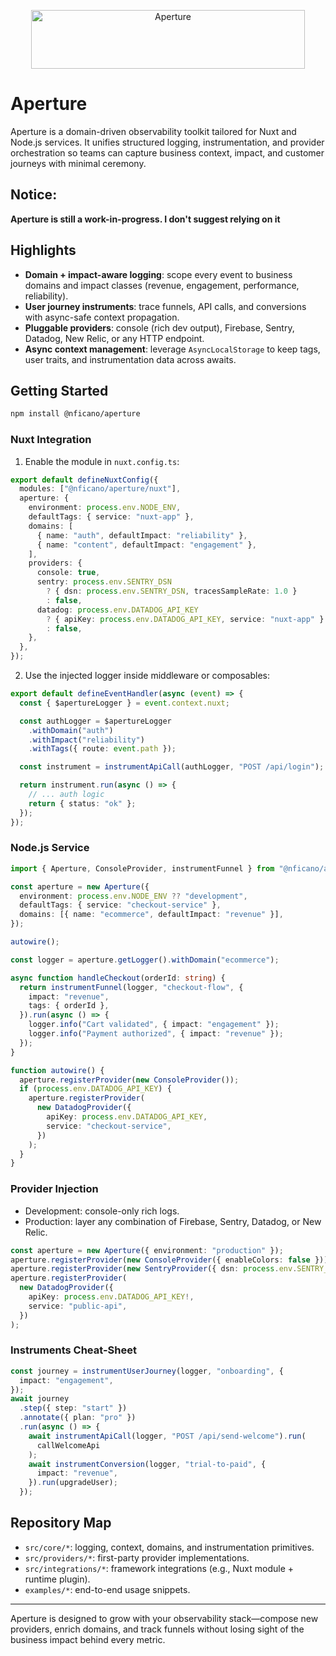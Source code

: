 <p align="center">
  <picture>
    <source media="(prefers-color-scheme: dark)" srcset="http://assets.nickficano.com/aperture-logo-dark.svg" />
    <img src="http://assets.nickficano.com/aperture-logo-light.svg" alt="Aperture" width="438" height="94" />
  </picture>
</p>

# Aperture

Aperture is a domain-driven observability toolkit tailored for Nuxt and Node.js services. It unifies structured logging, instrumentation, and provider orchestration so teams can capture business context, impact, and customer journeys with minimal ceremony.

## Notice:

**Aperture is still a work-in-progress. I don't suggest relying on it**

## Highlights

- **Domain + impact-aware logging**: scope every event to business domains and impact classes (revenue, engagement, performance, reliability).
- **User journey instruments**: trace funnels, API calls, and conversions with async-safe context propagation.
- **Pluggable providers**: console (rich dev output), Firebase, Sentry, Datadog, New Relic, or any HTTP endpoint.
- **Async context management**: leverage `AsyncLocalStorage` to keep tags, user traits, and instrumentation data across awaits.

## Getting Started

```bash
npm install @nficano/aperture
```

### Nuxt Integration

1. Enable the module in `nuxt.config.ts`:

```ts
export default defineNuxtConfig({
  modules: ["@nficano/aperture/nuxt"],
  aperture: {
    environment: process.env.NODE_ENV,
    defaultTags: { service: "nuxt-app" },
    domains: [
      { name: "auth", defaultImpact: "reliability" },
      { name: "content", defaultImpact: "engagement" },
    ],
    providers: {
      console: true,
      sentry: process.env.SENTRY_DSN
        ? { dsn: process.env.SENTRY_DSN, tracesSampleRate: 1.0 }
        : false,
      datadog: process.env.DATADOG_API_KEY
        ? { apiKey: process.env.DATADOG_API_KEY, service: "nuxt-app" }
        : false,
    },
  },
});
```

2. Use the injected logger inside middleware or composables:

```ts
export default defineEventHandler(async (event) => {
  const { $apertureLogger } = event.context.nuxt;

  const authLogger = $apertureLogger
    .withDomain("auth")
    .withImpact("reliability")
    .withTags({ route: event.path });

  const instrument = instrumentApiCall(authLogger, "POST /api/login");

  return instrument.run(async () => {
    // ... auth logic
    return { status: "ok" };
  });
});
```

### Node.js Service

```ts
import { Aperture, ConsoleProvider, instrumentFunnel } from "@nficano/aperture";

const aperture = new Aperture({
  environment: process.env.NODE_ENV ?? "development",
  defaultTags: { service: "checkout-service" },
  domains: [{ name: "ecommerce", defaultImpact: "revenue" }],
});

autowire();

const logger = aperture.getLogger().withDomain("ecommerce");

async function handleCheckout(orderId: string) {
  return instrumentFunnel(logger, "checkout-flow", {
    impact: "revenue",
    tags: { orderId },
  }).run(async () => {
    logger.info("Cart validated", { impact: "engagement" });
    logger.info("Payment authorized", { impact: "revenue" });
  });
}

function autowire() {
  aperture.registerProvider(new ConsoleProvider());
  if (process.env.DATADOG_API_KEY) {
    aperture.registerProvider(
      new DatadogProvider({
        apiKey: process.env.DATADOG_API_KEY,
        service: "checkout-service",
      })
    );
  }
}
```

### Provider Injection

- Development: console-only rich logs.
- Production: layer any combination of Firebase, Sentry, Datadog, or New Relic.

```ts
const aperture = new Aperture({ environment: "production" });
aperture.registerProvider(new ConsoleProvider({ enableColors: false }));
aperture.registerProvider(new SentryProvider({ dsn: process.env.SENTRY_DSN }));
aperture.registerProvider(
  new DatadogProvider({
    apiKey: process.env.DATADOG_API_KEY!,
    service: "public-api",
  })
);
```

### Instruments Cheat-Sheet

```ts
const journey = instrumentUserJourney(logger, "onboarding", {
  impact: "engagement",
});
await journey
  .step({ step: "start" })
  .annotate({ plan: "pro" })
  .run(async () => {
    await instrumentApiCall(logger, "POST /api/send-welcome").run(
      callWelcomeApi
    );
    await instrumentConversion(logger, "trial-to-paid", {
      impact: "revenue",
    }).run(upgradeUser);
  });
```

## Repository Map

- `src/core/*`: logging, context, domains, and instrumentation primitives.
- `src/providers/*`: first-party provider implementations.
- `src/integrations/*`: framework integrations (e.g., Nuxt module + runtime plugin).
- `examples/*`: end-to-end usage snippets.

---

Aperture is designed to grow with your observability stack—compose new providers, enrich domains, and track funnels without losing sight of the business impact behind every metric.
